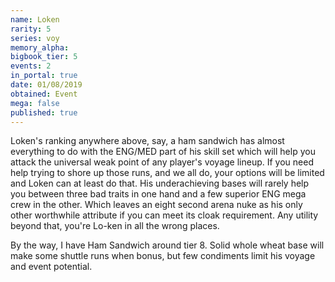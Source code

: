 ```yaml
---
name: Loken
rarity: 5
series: voy
memory_alpha:
bigbook_tier: 5
events: 2
in_portal: true
date: 01/08/2019
obtained: Event
mega: false
published: true
---
```


Loken's ranking anywhere above, say, a ham sandwich has almost everything to do with the ENG/MED part of his skill set which will help you attack the universal weak point of any player's voyage lineup. If you need help trying to shore up those runs, and we all do, your options will be limited and Loken can at least do that. His underachieving bases will rarely help you between three bad traits in one hand and a few superior ENG mega crew in the other. Which leaves an eight second arena nuke as his only other worthwhile attribute if you can meet its cloak requirement. Any utility beyond that, you're Lo-ken in all the wrong places.

By the way, I have Ham Sandwich around tier 8. Solid whole wheat base will make some shuttle runs when bonus, but few condiments limit his voyage and event potential.
